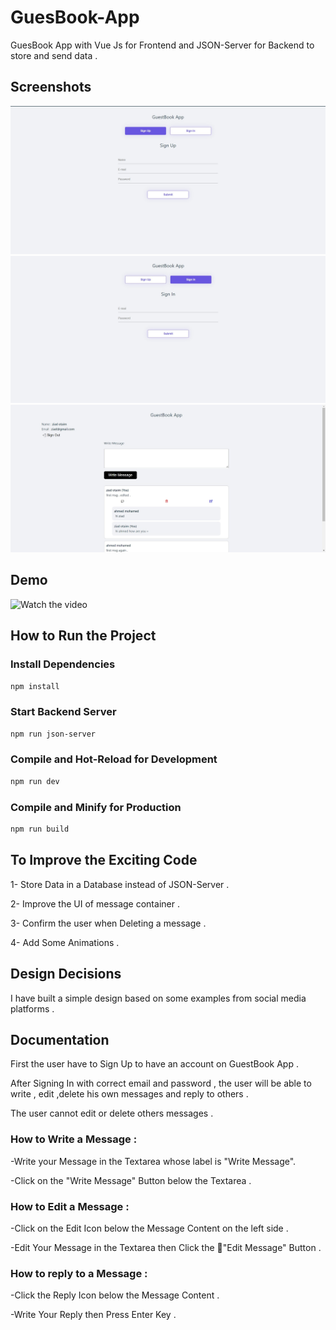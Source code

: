 # GuesBook-App

GuesBook App with Vue Js for Frontend and JSON-Server for Backend to store and send data .

## Screenshots

![Sign Up](./src/assets/screenshots/sign-up.jpg)
![Sign In](./src/assets/screenshots/sign-in.jpg)
![User Account](./src/assets/screenshots/user.jpg)


## Demo

![Watch the video](https://drive.google.com/file/d/1_JdrLz3DCMMnQUeCBjHIJrECOmkxvycv/view)

## How to Run the Project

### Install Dependencies

```sh
npm install
```
### Start Backend Server

```sh
npm run json-server
```

### Compile and Hot-Reload for Development

```sh
npm run dev
```

### Compile and Minify for Production

```sh
npm run build
```

## To Improve the Exciting Code

1- Store Data in a Database instead of JSON-Server .

2- Improve the UI of message container .

3- Confirm the user when Deleting a message .

4- Add Some Animations .

## Design Decisions

I have built a simple design based on some examples from social media platforms .

## Documentation

First the user have to Sign Up to have an account on GuestBook App .

After Signing In with correct email and password , the user will be able to write , edit ,delete his own messages and reply to others .

The user cannot edit or delete others messages .

### How to Write a Message :

-Write your Message in the Textarea whose label is "Write Message".

-Click on the "Write Message" Button below the Textarea .

### How to Edit a Message :

-Click on the Edit Icon below the Message Content on the left side .

-Edit Your Message in the Textarea then Click the "ُEdit Message" Button .

### How to reply to a Message :

-Click the Reply Icon below the Message Content .

-Write Your Reply then Press Enter Key .
